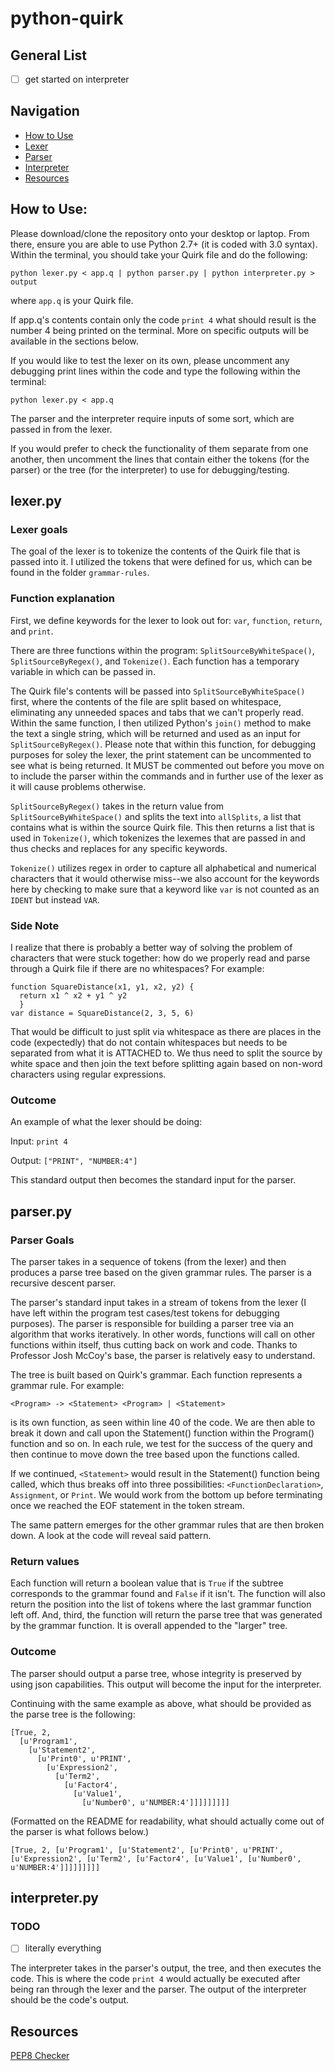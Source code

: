 # python-quirk

## General List
- [ ] get started on interpreter

## Navigation
* [How to Use](#how-to-use)
* [Lexer](#lexerpy)
* [Parser](#parserpy)
* [Interpreter](#interpreterpy)
* [Resources](#resources)

## How to Use:
Please download/clone the repository onto your desktop or laptop. From there, ensure you
are able to use Python 2.7+ (it is coded with 3.0 syntax). Within the terminal, you should
take your Quirk file and do the following:

`python lexer.py < app.q | python parser.py | python interpreter.py > output`

where `app.q` is your Quirk file.

If app.q's contents contain only the code `print 4` what should result is the number 4 being printed
on the terminal. More on specific outputs will be available in the sections below.

If you would like to test the lexer on its own, please uncomment any debugging print lines within the code and type the following within the terminal:

`python lexer.py < app.q`

The parser and the interpreter require inputs of some sort, which are passed in from the lexer.

If you would prefer to check the functionality of them separate from one another, then uncomment the lines that contain either the tokens (for the parser) or the tree (for the interpreter) to use for debugging/testing.

## lexer.py

### Lexer goals
The goal of the lexer is to tokenize the contents of the Quirk file that is passed into it. I utilized the tokens that were defined for us, which can be found in the folder `grammar-rules`.

### Function explanation
First, we define keywords for the lexer to look out for: `var`, `function`, `return`, and `print`.

There are three functions within the program: `SplitSourceByWhiteSpace()`, `SplitSourceByRegex()`, and `Tokenize()`. Each function has a temporary variable in which can be passed in.

The Quirk file's contents will be passed into `SplitSourceByWhiteSpace()` first, where the contents of the file are split based on whitespace, eliminating any unneeded spaces and tabs that we can't properly read. Within the same function, I then utilized Python's `join()` method to make the text a single string, which will be returned and used as an input for `SplitSourceByRegex()`. Please note that within this function, for debugging purposes for soley the lexer, the print statement can be uncommented to see what is being returned. It MUST be commented out before you move on to include the parser within the commands and in further use of the lexer as it will cause problems otherwise. 

`SplitSourceByRegex()` takes in the return value from `SplitSourceByWhiteSpace()` and splits the text into `allSplits`, a list that contains what is within the source Quirk file. This then returns a list that is used in `Tokenize()`, which tokenizes the lexemes that are passed in and thus checks and replaces for any specific keywords.

`Tokenize()` utilizes regex in order to capture all alphabetical and numerical characters that it would otherwise miss--we also account for the keywords here by checking to make sure that a keyword like `var` is not counted as an `IDENT` but instead `VAR`.

### Side Note
I realize that there is probably a better way of solving the problem of characters that were stuck together: how do we properly read and parse through a Quirk file if there are no whitespaces? For example:

```
function SquareDistance(x1, y1, x2, y2) {
  return x1 ^ x2 + y1 ^ y2
  }
var distance = SquareDistance(2, 3, 5, 6)
```

That would be difficult to just split via whitespace as there are places in the code (expectedly) that do not contain whitespaces but needs to be separated from what it is ATTACHED to. We thus need to split the source by white space and then join the text before splitting again based on non-word characters using regular expressions.

### Outcome
An example of what the lexer should be doing:

Input: `print 4`

Output: `["PRINT", "NUMBER:4"]`

This standard output then becomes the standard input for the parser.


## parser.py

### Parser Goals
The parser takes in a sequence of tokens (from the lexer) and then produces a parse tree based on the given grammar rules. The parser is a recursive descent parser.

The parser's standard input takes in a stream of tokens from the lexer (I have left within the program test cases/test tokens for debugging purposes). The parser is responsible for building a parser tree via an algorithm that works iteratively. In other words, functions will call on other functions within itself, thus cutting back on work and code. Thanks to Professor Josh McCoy's base, the parser is relatively easy to understand.

The tree is built based on Quirk's grammar. Each function represents a grammar rule. For example:

`<Program> -> <Statement> <Program> | <Statement>`

is its own function, as seen within line 40 of the code. We are then able to break it down and call upon the Statement() function within the Program() function and so on. In each rule, we test for the success of the query and then continue to move down the tree based upon the functions called.

If we continued, `<Statement>` would result in the Statement() function being called, which thus breaks off into three possibilities: `<FunctionDeclaration>`, `Assignment`, or `Print`. We would work from the bottom up before terminating once we reached the EOF statement in the token stream.

The same pattern emerges for the other grammar rules that are then broken down. A look at the code will reveal said pattern.

### Return values
Each function will return a boolean value that is `True` if the subtree corresponds to the grammar found and `False` if it isn't. The function will also return the position into the list of tokens where the last grammar function left off. And, third, the function will return the parse tree that was generated by the grammar function. It is overall appended to the "larger" tree.

### Outcome
The parser should output a parse tree, whose integrity is preserved by using json capabilities. This output will become the input for the interpreter.

Continuing with the same example as above, what should be provided as the parse tree is the following:

```
[True, 2,
  [u'Program1',
    [u'Statement2',
      [u'Print0', u'PRINT',
        [u'Expression2',
          [u'Term2',
            [u'Factor4',
              [u'Value1',
                [u'Number0', u'NUMBER:4']]]]]]]]]
```

(Formatted on the README for readability, what should actually come out of the parser is what follows below.)

```
[True, 2, [u'Program1', [u'Statement2', [u'Print0', u'PRINT', [u'Expression2', [u'Term2', [u'Factor4', [u'Value1', [u'Number0', u'NUMBER:4']]]]]]]]]
```


## interpreter.py
### TODO
- [ ] literally everything

The interpreter takes in the parser's output, the tree, and then executes the code. This is where the code `print 4` would actually be executed after being ran through the lexer and the parser. The output of the interpreter should be the code's output.

## Resources
[PEP8 Checker](http://pep8online.com/)
